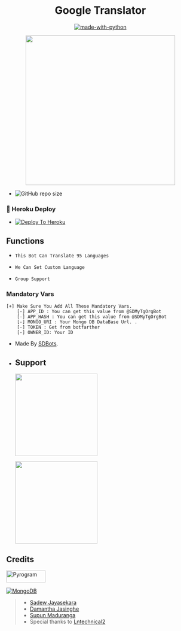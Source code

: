<h1 align="center"><b><b> Google Translator </b></b></h1>

<p align="center">
    <a href="https://python.org">
        <img src="http://forthebadge.com/images/badges/made-with-python.svg" alt="made-with-python">
    </a>

<p align="center"><a href="https://t.me/SDBOTz"><img src="https://telegra.ph/file/d317b62a823434ddde37b.png" width="400"></a></p>
<p align="center">

- ![GitHub repo size](https://img.shields.io/github/repo-size/Sadew451/Google-Translator?label=Repo%20Size)

### 💾 Heroku Deploy

- [![Deploy To Heroku](https://www.herokucdn.com/deploy/button.svg)](https://github.com/Sadew451/Google-Translator)

## Functions

- `This Bot Can Translate 95 Languages`

- `We Can Set Custom Language`

- `Group Support`

### Mandatory Vars 
```
[+] Make Sure You Add All These Mandatory Vars. 
    [-] APP_ID : You can get this value from @SDMyTgOrgBot
    [-] APP_HASH : You can get this value from @SDMyTgOrgBot
    [-] MONGO_URI : Your Mongo DB DataBase Url. .
    [-] TOKEN : Get from botfarther
    [-] OWNER_ID: Your ID
```
- Made By [SDBots](https://t.me/SDBOTs_Inifinity).

- ## Support
   <a href="https://t.me/SDBOTs_Inifinity"><img src="https://img.shields.io/badge/Channel%20Support%3F-yes-green?&style=flat-square?&logo=telegram" width=220px></a></p>
   <a href="https://t.me/SDBOTz"><img src="https://img.shields.io/badge/Group%20Support%3F-yes-green?&style=flat-square?&logo=telegram" width=220px></a></p>

## Credits

<p align="left">
  <a href="https://github.com/pyrogram/pyrogram">
    <img alt="Pyrogram" src ="https://i.imgur.com/BOgY9ai.png" width="104.75" height="32"/>
  </a>
</p>

<p align="left">
  <a href="https://docs.mongodb.com">
    <img alt="MongoDB" src ="https://img.shields.io/badge/MongoDB-%234ea94b.svg?&style=for-the-badge&logo=mongodb&logoColor=white"/>
  </a>
</p>

> - [Sadew Jayasekara](https://github.com/Sadew451) 
> - [Damantha Jasinghe](https://github.com/Damantha126)
> - [Supun Maduranga](https://github.com/YoutubeSlgeekShow)
> - Special thanks to [Lntechnical2](https://github.com/lntechnical2) 
